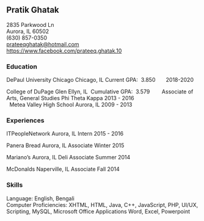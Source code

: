 ## Pratik Ghatak

2835 Parkwood Ln <br/>
Aurora, IL 60502 <br/>
(630) 857-0350 <br/>
prateeqghatak@hotmail.com <br/>
https://www.facebook.com/prateeq.ghatak.10

### Education

DePaul University Chicago
Chicago, IL
Current GPA:  3.850      
2018-2020 <br/>

College of DuPage
Glen Ellyn, IL 
Cumulative GPA:  3.579       
Associate of Arts, General Studies 
Phi Theta Kappa
2013 - 2016 <br/>
  
Metea Valley High School
Aurora, IL
2009 - 2013 <br/>

### Experiences

ITPeopleNetwork
Aurora, IL
Intern
2015 - 2016

Panera Bread
Aurora, IL
Associate
Winter 2015

Mariano’s
Aurora, IL
Deli Associate
Summer 2014

McDonalds
Naperville, IL
Associate
Fall 2014

### Skills

Language: English, Bengali <br/>
Computer Proficiencies: XHTML, HTML, Java, C++, JavaScript, PHP, UI/UX, Scripting, MySQL, Microsoft Office Applications Word, Excel, Powerpoint
